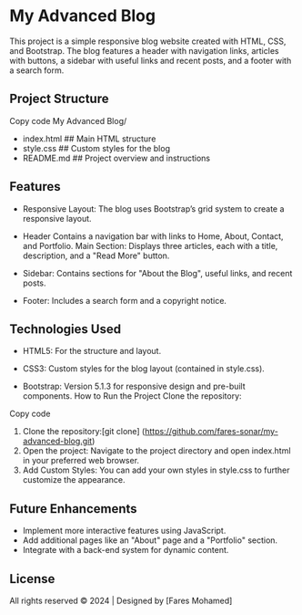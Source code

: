 # My Advanced Blog
This project is a simple responsive blog website created with HTML, CSS, and Bootstrap. The blog features a header with navigation links, articles with buttons, a sidebar with useful links and recent posts, and a footer with a search form.

## Project Structure

Copy code
My Advanced Blog/
- index.html        ## Main HTML structure
- style.css         ## Custom styles for the blog
- README.md         ## Project overview and instructions

## Features
- Responsive Layout: The blog uses Bootstrap’s grid system to create a responsive layout.

- Header Contains a navigation bar with links to Home, About, Contact, and Portfolio.
Main Section: Displays three articles, each with a title, description, and a "Read More" button.

- Sidebar: Contains sections for "About the Blog", useful links, and recent posts.

- Footer: Includes a search form and a copyright notice.



## Technologies Used

- HTML5: For the structure and layout.

- CSS3: Custom styles for the blog layout (contained in style.css).

- Bootstrap: Version 5.1.3 for responsive design and pre-built components.
How to Run the Project
Clone the repository:


Copy code
1. Clone the repository:[git clone] (https://github.com/fares-sonar/my-advanced-blog.git)
2. Open the project: Navigate to the project directory and open index.html in your preferred web browser.
3. Add Custom Styles: You can add your own styles in style.css to further customize the appearance.

## Future Enhancements
- Implement more interactive features using JavaScript.
- Add additional pages like an "About" page and a "Portfolio" section.
- Integrate with a back-end system for dynamic content.

## License
All rights reserved © 2024 | Designed by [Fares Mohamed]